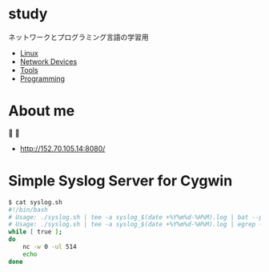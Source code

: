 # study
ネットワークとプログラミング言語の学習用

- [Linux](Linux)
- [Network Devices](network-devices)
- [Tools](tools)
- [Programming](porogramming)

# About me
:tomato: :tomato:

- http://152.70.105.14:8080/

# Simple Syslog Server for Cygwin
```bash
$ cat syslog.sh
#!/bin/bash
# Usage: ./syslog.sh | tee -a syslog_$(date +%Y%m%d-%H%M).log | bat --paging=never -l log
# Usage: ./syslog.sh | tee -a syslog_$(date +%Y%m%d-%H%M).log | egrep --color '<[0-9]+>'
while [ true ];
do
    nc -w 0 -ul 514
    echo
done
```

